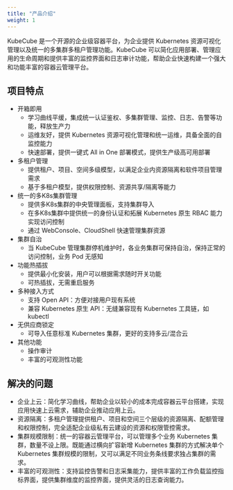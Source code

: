 ```yaml
---
title: "产品介绍"
weight: 1
---
```




KubeCube 是一个开源的企业级容器平台，为企业提供 Kubernetes 资源可视化管理以及统一的多集群多租户管理功能。KubeCube 可以简化应用部署、管理应用的生命周期和提供丰富的监控界面和日志审计功能，帮助企业快速构建一个强大和功能丰富的容器云管理平台。

## 项目特点

- 开箱即用
  - 学习曲线平缓，集成统一认证鉴权、多集群管理、监控、日志、告警等功能，释放生产力
  - 运维友好，提供 Kubernetes 资源可视化管理和统一运维，具备全面的自监控能力
  - 快速部署，提供一键式 All in One 部署模式，提供生产级高可用部署
- 多租户管理
  - 提供租户、项目、空间多级模型，以满足企业内资源隔离和软件项目管理需求
  - 基于多租户模型，提供权限控制、资源共享/隔离等能力
- 统一的多K8s集群管理
  - 提供多K8s集群的中央管理面板，支持集群导入
  - 在多K8s集群中提供统一的身份认证和拓展 Kubernetes 原生 RBAC 能力实现访问控制
  - 通过 WebConsole、CloudShell 快速管理集群资源
- 集群自治
  - 当 KubeCube 管理集群停机维护时，各业务集群可保持自治，保持正常的访问控制，业务 Pod 无感知
- 功能热插拔
  - 提供最小化安装，用户可以根据需求随时开关功能
  - 可热插拔，无需重启服务
- 多种接入方式
  - 支持 Open API：方便对接用户现有系统
  - 兼容 Kubernetes 原生 API：无缝兼容现有 Kubernetes 工具链，如 kubectl
- 无供应商锁定
  - 可导入任意标准 Kubernetes 集群，更好的支持多云/混合云
- 其他功能
  - 操作审计
  - 丰富的可观测性功能

## 解决的问题

- 企业上云：简化学习曲线，帮助企业以较小的成本完成容器云平台搭建，实现应用快速上云需求，辅助企业推动应用上云。
- 资源隔离：多租户管理提供租户、项目和空间三个层级的资源隔离、配额管理和权限控制，完全适配企业级私有云建设的资源和权限管控需求。
- 集群规模限制：统一的容器云管理平台，可以管理多个业务 Kubernetes 集群，数量不设上限。既能通过横向扩容新增 Kubernetes 集群的方式解决单个 Kubernetes 集群规模的限制，又可以满足不同业务条线要求独占集群的需求。
- 丰富的可观测性：支持监控告警和日志采集能力，提供丰富的工作负载监控指标界面，提供集群维度的监控界面，提供灵活的日志查询能力。